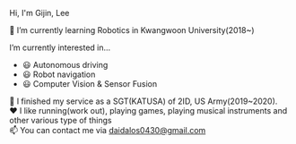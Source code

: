 Hi, I'm Gijin, Lee

🤖 I’m currently learning Robotics in Kwangwoon University(2018~)

I’m currently interested in...
- 😃 Autonomous driving
- 😃 Robot navigation 
- 😃 Computer Vision & Sensor Fusion

🔫 I finished my service as a SGT(KATUSA) of 2ID, US Army(2019~2020).  
❤️ I like running(work out), playing games, playing musical instruments and other various type of things  
📫 You can contact me via daidalos0430@gmail.com


<!---
Daidalos99/Daidalos99 is a ✨ special ✨ repository because its `README.md` (this file) appears on your GitHub profile.
You can click the Preview link to take a look at your changes.
--->

